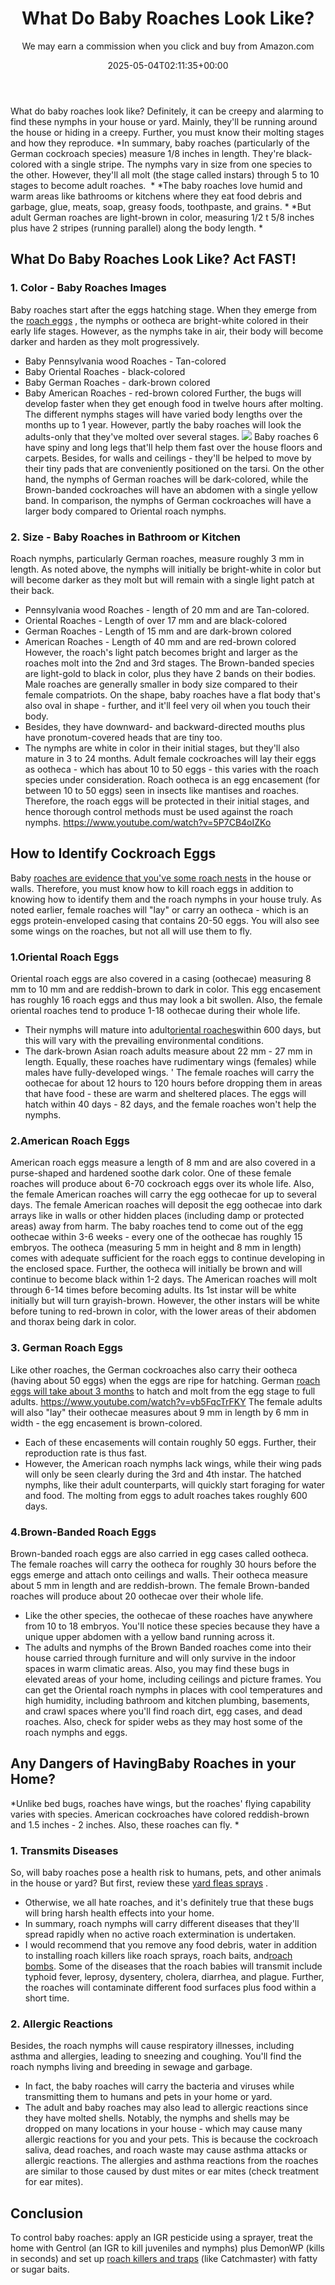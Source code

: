 ﻿---
author: We may earn a commission when you click and buy from Amazon.com
layout: post
title: What Do Baby Roaches Look Like?
date: '2025-05-04T02:11:35+00:00'
categories:
- Cockroaches
- Guide
tags: []
slug: /what-do-baby-roaches-look-like/
lastmod: 2025-05-07T12:21:28+03:00
---

What do baby roaches look like? Definitely, it can be creepy and alarming to find these nymphs in your house or yard. Mainly, they'll be running around the house or hiding in a creepy. Further, you must know their molting stages and how they reproduce.
*In summary, baby roaches (particularly of the German cockroach species) measure 1/8 inches in length. They're black-colored with a single stripe. The nymphs vary in size from one species to the other. However, they'll all molt (the stage called instars) through 5 to 10 stages to become adult roaches.  *
*The baby roaches love humid and warm areas like bathrooms or kitchens where they eat food debris and garbage, glue, meats, soap, greasy foods, toothpaste, and grains. *
*But adult German roaches are light-brown in color, measuring 1/2 t 5/8 inches plus have 2 stripes (running parallel) along the body length. *
## What Do Baby Roaches Look Like? Act FAST!
### 1. Color - Baby Roaches Images
Baby roaches start after the eggs hatching stage. When they emerge from the
[roach eggs](https://pestpolicy.com/how-to-kill-cockroach-eggs/)
, the nymphs or ootheca are bright-white colored in their early life stages. However, as the nymphs take in air, their body will become darker and harden as they molt progressively.
- Baby Pennsylvania wood Roaches - Tan-colored
- Baby Oriental Roaches - black-colored
- Baby German Roaches - dark-brown colored
- Baby American Roaches - red-brown colored
Further, the bugs will develop faster when they get enough food in twelve hours after molting. The different nymphs stages will have varied body lengths over the months up to 1 year. However, partly the baby roaches will look the adults-only that they've molted over several stages.
![](/assets/img/03/What-Do-Baby-Roaches-Look-Like-300x200.jpg)
Baby roaches 6 have spiny and long legs that'll help them fast over the house floors and carpets. Besides, for walls and ceilings - they'll be helped to move by their tiny pads that are conveniently positioned on the tarsi.
On the other hand, the nymphs of German roaches will be dark-colored, while the Brown-banded cockroaches will have an abdomen with a single yellow band. In comparison, the nymphs of German cockroaches will have a larger body compared to Oriental roach nymphs.
### 2. Size - Baby Roaches in Bathroom or Kitchen
Roach nymphs, particularly German roaches, measure roughly 3 mm in length. As noted above, the nymphs will initially be bright-white in color but will become darker as they molt but will remain with a single light patch at their back.
- Pennsylvania wood Roaches - length of 20 mm and are Tan-colored.
- Oriental Roaches - Length of over 17 mm and are black-colored
- German Roaches - Length of 15 mm and are dark-brown colored
- American Roaches - Length of 40 mm and are red-brown colored
However, the roach's light patch becomes bright and larger as the roaches molt into the 2nd and 3rd stages. The Brown-banded species are light-gold to black in color, plus they have 2 bands on their bodies. Male roaches are generally smaller in body size compared to their female compatriots.
On the shape, baby roaches have a flat body that's also oval in shape - further, and it'll feel very oil when you touch their body.
- Besides, they have downward- and backward-directed mouths plus have pronotum-covered heads that are tiny too.
- The nymphs are white in color in their initial stages, but they'll also mature in 3 to 24 months.
Adult female cockroaches will lay their eggs as ootheca - which has about 10 to 50 eggs - this varies with the roach species under consideration.
Roach ootheca is an egg encasement (for between 10 to 50 eggs) seen in insects like mantises and roaches.
Therefore, the roach eggs will be protected in their initial stages, and hence thorough control methods must be used against the roach nymphs.
https://www.youtube.com/watch?v=5P7CB4oIZKo
## How to Identify Cockroach Eggs
Baby
[roaches are evidence that you've some roach nests](https://pestpolicy.com/how-to-find-a-roach-nest/)
in the house or walls.
Therefore, you must know how to kill roach eggs in addition to knowing how to identify them and the roach nymphs in your house truly.
As noted earlier, female roaches will "lay" or carry an ootheca - which is an eggs protein-enveloped casing that contains 20-50 eggs. You will also see some wings on the roaches, but not all will use them to fly.
### 1.Oriental Roach Eggs
Oriental roach eggs are also covered in a casing (oothecae) measuring 8 mm to 10 mm and are reddish-brown to dark in color.
This egg encasement has roughly 16 roach eggs and thus may look a bit swollen. Also, the female oriental roaches tend to produce 1-18 oothecae during their whole life.
- Their nymphs will mature into adult[oriental roaches](https://entnemdept.ufl.edu/creatures/urban/roaches/oriental_cockroach.htm)within 600 days, but this will vary with the prevailing environmental conditions.
- The dark-brown Asian roach adults measure about 22 mm - 27 mm in length. Equally, these roaches have rudimentary wings (females) while males have fully-developed wings. '
The female roaches will carry the oothecae for about 12 hours to 120 hours before dropping them in areas that have food - these are warm and sheltered places.
The eggs will hatch within 40 days - 82 days, and the female roaches won't help the nymphs.
### 2.American Roach Eggs
American roach eggs measure a length of 8 mm and are also covered in a purse-shaped and hardened soothe dark color.
One of these female roaches will produce about 6-70 cockroach eggs over its whole life. Also, the female American roaches will carry the egg oothecae for up to several days.
The female American roaches will deposit the egg oothecae into dark arrays like in walls or other hidden places (including damp or protected areas) away from harm.
The baby roaches tend to come out of the egg oothecae within 3-6 weeks - every one of the oothecae has roughly 15 embryos.
The ootheca (measuring 5 mm in height and 8 mm in length) comes with adequate sufficient for the roach eggs to continue developing in the enclosed space.
Further, the ootheca will initially be brown and will continue to become black within 1-2 days.
The American roaches will molt through 6-14 times before becoming adults. Its 1st instar will be white initially but will turn grayish-brown.
However, the other instars will be white before tuning to red-brown in color, with the lower areas of their abdomen and thorax being dark in color.
### 3. German Roach Eggs
Like other roaches, the German cockroaches also carry their ootheca (having about 50 eggs) when the eggs are ripe for hatching.
German
[roach eggs will take about 3 months](https://pestpolicy.com/combat-max-12-month-roach-killing-bait-review/)
to hatch and molt from the egg stage to full adults.
https://www.youtube.com/watch?v=vb5FqcTrFKY
The female adults will also "lay" their oothecae measures about 9 mm in length by 6 mm in width - the egg encasement is brown-colored.
- Each of these encasements will contain roughly 50 eggs. Further, their reproduction rate is thus fast.
- However, the American roach nymphs lack wings, while their wing pads will only be seen clearly during the 3rd and 4th instar.
The hatched nymphs, like their adult counterparts, will quickly start foraging for water and food. The molting from eggs to adult roaches takes roughly 600 days.
### 4.Brown-Banded Roach Eggs
Brown-banded roach eggs are also carried in egg cases called ootheca.
The female roaches will carry the ootheca for roughly 30 hours before the eggs emerge and attach onto ceilings and walls. Their ootheca measure about 5 mm in length and are reddish-brown.
The female Brown-banded roaches will produce about 20 oothecae over their whole life.
- Like the other species, the oothecae of these roaches have anywhere from 10 to 18 embryos. You'll notice these species because they have a unique upper abdomen with a yellow band running across it.
- The adults and nymphs of the Brown Banded roaches come into their house carried through furniture and will only survive in the indoor spaces in warm climatic areas.
Also, you may find these bugs in elevated areas of your home, including ceilings and picture frames.
You can get the Oriental roach nymphs in places with cool temperatures and high humidity, including bathroom and kitchen plumbing, basements, and crawl spaces where you'll find roach dirt, egg cases, and dead roaches.
Also, check for spider webs as they may host some of the roach nymphs and eggs.
## Any Dangers of HavingBaby Roaches in your Home?
*Unlike bed bugs, roaches have wings, but the roaches' flying capability varies with species. American cockroaches have colored reddish-brown and 1.5 inches - 2 inches. Also, these roaches can fly. *
### 1. Transmits Diseases
So, will baby roaches pose a health risk to humans, pets, and other animals in the house or yard? But first, review these
[yard fleas sprays](https://pestpolicy.com/best-flea-spray-for-yard/)
.
- Otherwise, we all hate roaches, and it's definitely true that these bugs will bring harsh health effects into your home.
- In summary, roach nymphs will carry different diseases that they'll spread rapidly when no active roach extermination is undertaken.
- I would recommend that you remove any food debris, water in addition to installing roach killers like roach sprays, roach baits, and[roach bombs](https://pestpolicy.com/best-fogger-for-roaches/).
Some of the diseases that the roach babies will transmit include typhoid fever, leprosy, dysentery, cholera, diarrhea, and plague.
Further, the roaches will contaminate different food surfaces plus food within a short time.
### 2. Allergic Reactions
Besides, the roach nymphs will cause respiratory illnesses, including asthma and allergies, leading to sneezing and coughing.
You'll find the roach nymphs living and breeding in sewage and garbage.
- In fact, the baby roaches will carry the bacteria and viruses while transmitting them to humans and pets in your home or yard.
- The adult and baby roaches may also lead to allergic reactions since they have molted shells.
Notably, the nymphs and shells may be dropped on many locations in your house - which may cause many allergic reactions for you and your pets.
This is because the cockroach saliva, dead roaches, and roach waste may cause asthma attacks or allergic reactions.
The allergies and asthma reactions from the roaches are similar to those caused by dust mites or ear mites (check treatment for ear mites).
## Conclusion
To control baby roaches: apply an IGR pesticide using a sprayer, treat the home with Gentrol (an IGR to kill juveniles and nymphs) plus DemonWP (kills in seconds) and set up
[roach killers and traps](https://pestpolicy.com/best-roach-killer-for-apartments/)
(like Catchmaster) with fatty or sugar baits.